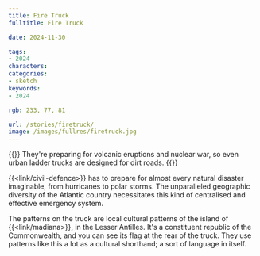 ```yaml
---
title: Fire Truck
fulltitle: Fire Truck

date: 2024-11-30

tags:
- 2024
characters:
categories:
- sketch
keywords:
- 2024

rgb: 233, 77, 81

url: /stories/firetruck/
image: /images/fullres/firetruck.jpg
---
```

{{<note caption>}}
They're preparing for volcanic eruptions and nuclear war, so even urban ladder trucks are designed for dirt roads.
{{</note>}}

{{<link/civil-defence>}} has to prepare for almost every natural disaster imaginable, from hurricanes to polar storms. The unparalleled geographic diversity of the Atlantic country necessitates this kind of centralised and effective emergency system.

The patterns on the truck are local cultural patterns of the island of {{<link/madiana>}}, in the Lesser Antilles. It's a constituent republic of the Commonwealth, and you can see its flag at the rear of the truck. They use patterns like this a lot as a cultural shorthand; a sort of language in itself.